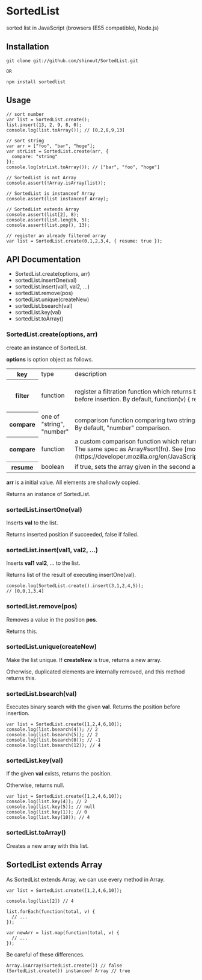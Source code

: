 SortedList
==========
sorted list in JavaScript (browsers (ES5 compatible), Node.js)

## Installation ##
    git clone git://github.com/shinout/SortedList.git

    OR

    npm install sortedlist

## Usage ##

    // sort number
    var list = SortedList.create();
    list.insert(13, 2, 9, 8, 0);
    console.log(list.toArray()); // [0,2,8,9,13]

    // sort string
    var arr = ["foo", "bar", "hoge"];
    var strList = SortedList.create(arr, {
      compare: "string"
    });
    console.log(strList.toArray()); // ["bar", "foo", "hoge"]

    // SortedList is not Array
    console.assert(!Array.isArray(list));

    // SortedList is instanceof Array
    console.assert(list instanceof Array);

    // SortedList extends Array
    console.assert(list[2], 8);
    console.assert(list.length, 5);
    console.assert(list.pop(), 13);

    // register an already filtered array
    var list = SortedList.create(0,1,2,3,4, { resume: true });

## API Documentation ##
- SortedList.create(options, arr)
- sortedList.insertOne(val)
- sortedList.insert(val1, val2, ...)
- sortedList.remove(pos)
- sortedList.unique(createNew)
- sortedList.bsearch(val)
- sortedList.key(val)
- sortedList.toArray()


### SortedList.create(options, arr) ###
create an instance of SortedList.

**options** is option object as follows.
<table>
<tr><th>key</th>
<td>type</td>
<td>description</td>
<td>example</td></tr>

<tr><th>filter</th>
<td>function</td>
<td>
register a filtration function which returns boolean indicating valid value, running before insertion.
By default, function(v) { returns true }, that is, no filtration.
</td>
<td>function (v) { return !isNaN(Number(v) }</td>
</tr>

<tr><th>compare</th>
<td>one of "string", "number"</td>
<td>
comparison function comparing two strings or two numbers asc.<br>
By default, "number" comparison.
</td>
<td>"number"</td>
</tr>

<tr><th>compare</th>
<td>function</td>
<td>
a custom comparison function which returns one of [1, 0, -1].<br>
The same spec as Array#sort(fn).
See [mozilla official site](https://developer.mozilla.org/en/JavaScript/Reference/Global_Objects/Array/sort).
</td>
<td>"number"</td>
</tr>

<tr><th>resume</th>
<td>boolean</td>
<td>
if true, sets the array given in the second arguments with no filtration
</td>
<td>true</td>
</tr>
</table>

**arr** is a initial value. All elements are shallowly copied.

Returns an instance of SortedList.

### sortedList.insertOne(val) ###
Inserts **val** to the list. 

Returns inserted position if succeeded, false if failed.


### sortedList.insert(val1, val2, ...) ###
Inserts **val1** **val2**, ... to the list.

Returns list of the result of executing insertOne(val).

    console.log(SortedList.create().insert(3,1,2,4,5));
    // [0,0,1,3,4]

### sortedList.remove(pos) ###
Removes a value in the position **pos**.

Returns this.

### sortedList.unique(createNew) ###
Make the list unique.
If **createNew** is true, returns a new array.

Otherwise, duplicated elements are internally removed, and this method returns this.

### sortedList.bsearch(val) ###
Executes binary search with the given **val**.
Returns the position before insertion.

    var list = SortedList.create([1,2,4,6,10]);
    console.log(list.bsearch(4)); // 2
    console.log(list.bsearch(5)); // 2
    console.log(list.bsearch(0)); // -1
    console.log(list.bsearch(12)); // 4

### sortedList.key(val) ###
If the given **val** exists, returns the position.

Otherwise, returns null.

    var list = SortedList.create([1,2,4,6,10]);
    console.log(list.key(4)); // 2
    console.log(list.key(5)); // null
    console.log(list.key(1)); // 0
    console.log(list.key(10)); // 4

### sortedList.toArray() ###
Creates a new array with this list.

## SortedList extends Array ###
As SortedList extends Array, we can use every method in Array.

    var list = SortedList.create([1,2,4,6,10]);

    console.log(list[2]) // 4

    list.forEach(function(total, v) {
      // ...
    });

    var newArr = list.map(function(total, v) {
      // ...
    });

Be careful of these differences.

    Array.isArray(SortedList.create()) // false
    (SortedList.create()) instanceof Array // true
